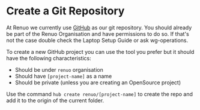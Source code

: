 # Create a Git Repository

At Renuo we currently use [GitHub](https://github.com/) as our git repository. You should already be part of the Renuo Organisation and have permissions to do so.
If that's not the case double check the Laptop Setup Guide or ask wg-operations.

To create a new GitHub project you can use the tool you prefer but it should have the following characteristics:
* Should be under `renuo` organisation
* Should have `[project-name]` as a name
* Should be private (unless you are creating an OpenSource project)

Use the command `hub create renuo/[project-name]` to create the repo and add it to the origin of the current folder.